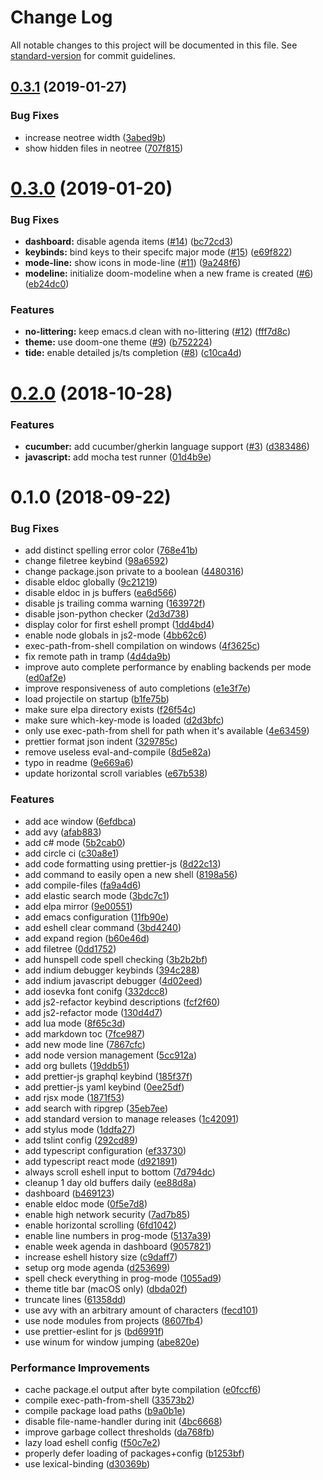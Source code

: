 # Change Log

All notable changes to this project will be documented in this file. See [standard-version](https://github.com/conventional-changelog/standard-version) for commit guidelines.

<a name="0.3.1"></a>
## [0.3.1](https://github.com/Cliffzz/.emacs.d/compare/0.3.0...0.3.1) (2019-01-27)


### Bug Fixes

* increase neotree width ([3abed9b](https://github.com/Cliffzz/.emacs.d/commit/3abed9b))
* show hidden files in neotree ([707f815](https://github.com/Cliffzz/.emacs.d/commit/707f815))



<a name="0.3.0"></a>
# [0.3.0](https://github.com/Cliffzz/.emacs.d/compare/0.2.0...0.3.0) (2019-01-20)


### Bug Fixes

* **dashboard:** disable agenda items ([#14](https://github.com/Cliffzz/.emacs.d/issues/14)) ([bc72cd3](https://github.com/Cliffzz/.emacs.d/commit/bc72cd3))
* **keybinds:** bind keys to their specifc major mode ([#15](https://github.com/Cliffzz/.emacs.d/issues/15)) ([e69f822](https://github.com/Cliffzz/.emacs.d/commit/e69f822))
* **mode-line:** show icons in mode-line ([#11](https://github.com/Cliffzz/.emacs.d/issues/11)) ([9a248f6](https://github.com/Cliffzz/.emacs.d/commit/9a248f6))
* **modeline:** initialize doom-modeline when a new frame is created ([#6](https://github.com/Cliffzz/.emacs.d/issues/6)) ([eb24dc0](https://github.com/Cliffzz/.emacs.d/commit/eb24dc0))


### Features

* **no-littering:** keep emacs.d clean with no-littering ([#12](https://github.com/Cliffzz/.emacs.d/issues/12)) ([fff7d8c](https://github.com/Cliffzz/.emacs.d/commit/fff7d8c))
* **theme:** use doom-one theme ([#9](https://github.com/Cliffzz/.emacs.d/issues/9)) ([b752224](https://github.com/Cliffzz/.emacs.d/commit/b752224))
* **tide:** enable detailed js/ts completion ([#8](https://github.com/Cliffzz/.emacs.d/issues/8)) ([c10ca4d](https://github.com/Cliffzz/.emacs.d/commit/c10ca4d))



<a name="0.2.0"></a>
# [0.2.0](https://github.com/Cliffzz/.emacs.d/compare/0.1.0...0.2.0) (2018-10-28)


### Features

* **cucumber:** add cucumber/gherkin language support ([#3](https://github.com/Cliffzz/.emacs.d/issues/3)) ([d383486](https://github.com/Cliffzz/.emacs.d/commit/d383486))
* **javascript:** add mocha test runner ([01d4b9e](https://github.com/Cliffzz/.emacs.d/commit/01d4b9e))



<a name="0.1.0"></a>
# 0.1.0 (2018-09-22)


### Bug Fixes

* add distinct spelling error color ([768e41b](https://github.com/Cliffzz/.emacs.d/commit/768e41b))
* change filetree keybind ([98a6592](https://github.com/Cliffzz/.emacs.d/commit/98a6592))
* change package.json private to a boolean ([4480316](https://github.com/Cliffzz/.emacs.d/commit/4480316))
* disable eldoc globally ([9c21219](https://github.com/Cliffzz/.emacs.d/commit/9c21219))
* disable eldoc in js buffers ([ea6d566](https://github.com/Cliffzz/.emacs.d/commit/ea6d566))
* disable js trailing comma warning ([163972f](https://github.com/Cliffzz/.emacs.d/commit/163972f))
* disable json-python checker ([2d3d738](https://github.com/Cliffzz/.emacs.d/commit/2d3d738))
* display color for first eshell prompt ([1dd4bd4](https://github.com/Cliffzz/.emacs.d/commit/1dd4bd4))
* enable node globals in js2-mode ([4bb62c6](https://github.com/Cliffzz/.emacs.d/commit/4bb62c6))
* exec-path-from-shell compilation on windows ([4f3625c](https://github.com/Cliffzz/.emacs.d/commit/4f3625c))
* fix remote path in tramp ([4d4da9b](https://github.com/Cliffzz/.emacs.d/commit/4d4da9b))
* improve auto complete performance by enabling backends per mode ([ed0af2e](https://github.com/Cliffzz/.emacs.d/commit/ed0af2e))
* improve responsiveness of auto completions ([e1e3f7e](https://github.com/Cliffzz/.emacs.d/commit/e1e3f7e))
* load projectile on startup ([b1fe75b](https://github.com/Cliffzz/.emacs.d/commit/b1fe75b))
* make sure elpa directory exists ([f26f54c](https://github.com/Cliffzz/.emacs.d/commit/f26f54c))
* make sure which-key-mode is loaded ([d2d3bfc](https://github.com/Cliffzz/.emacs.d/commit/d2d3bfc))
* only use exec-path-from shell for path when it's available ([4e63459](https://github.com/Cliffzz/.emacs.d/commit/4e63459))
* prettier format json indent ([329785c](https://github.com/Cliffzz/.emacs.d/commit/329785c))
* remove useless eval-and-compile ([8d5e82a](https://github.com/Cliffzz/.emacs.d/commit/8d5e82a))
* typo in readme ([9e669a6](https://github.com/Cliffzz/.emacs.d/commit/9e669a6))
* update horizontal scroll variables ([e67b538](https://github.com/Cliffzz/.emacs.d/commit/e67b538))


### Features

* add ace window ([6efdbca](https://github.com/Cliffzz/.emacs.d/commit/6efdbca))
* add avy ([afab883](https://github.com/Cliffzz/.emacs.d/commit/afab883))
* add c# mode ([5b2cab0](https://github.com/Cliffzz/.emacs.d/commit/5b2cab0))
* add circle ci ([c30a8e1](https://github.com/Cliffzz/.emacs.d/commit/c30a8e1))
* add code formatting using prettier-js ([8d22c13](https://github.com/Cliffzz/.emacs.d/commit/8d22c13))
* add command to easily open a new shell ([8198a56](https://github.com/Cliffzz/.emacs.d/commit/8198a56))
* add compile-files ([fa9a4d6](https://github.com/Cliffzz/.emacs.d/commit/fa9a4d6))
* add elastic search mode ([3bdc7c1](https://github.com/Cliffzz/.emacs.d/commit/3bdc7c1))
* add elpa mirror ([9e00551](https://github.com/Cliffzz/.emacs.d/commit/9e00551))
* add emacs configuration ([11fb90e](https://github.com/Cliffzz/.emacs.d/commit/11fb90e))
* add eshell clear command ([3bd4240](https://github.com/Cliffzz/.emacs.d/commit/3bd4240))
* add expand region ([b60e46d](https://github.com/Cliffzz/.emacs.d/commit/b60e46d))
* add filetree ([0dd1752](https://github.com/Cliffzz/.emacs.d/commit/0dd1752))
* add hunspell code spell checking ([3b2b2bf](https://github.com/Cliffzz/.emacs.d/commit/3b2b2bf))
* add indium debugger keybinds ([394c288](https://github.com/Cliffzz/.emacs.d/commit/394c288))
* add indium javascript debugger ([4d02eed](https://github.com/Cliffzz/.emacs.d/commit/4d02eed))
* add iosevka font conifg ([332dcc8](https://github.com/Cliffzz/.emacs.d/commit/332dcc8))
* add js2-refactor keybind descriptions ([fcf2f60](https://github.com/Cliffzz/.emacs.d/commit/fcf2f60))
* add js2-refactor mode ([130d4d7](https://github.com/Cliffzz/.emacs.d/commit/130d4d7))
* add lua mode ([8f65c3d](https://github.com/Cliffzz/.emacs.d/commit/8f65c3d))
* add markdown toc ([7fce987](https://github.com/Cliffzz/.emacs.d/commit/7fce987))
* add new mode line ([7867cfc](https://github.com/Cliffzz/.emacs.d/commit/7867cfc))
* add node version management ([5cc912a](https://github.com/Cliffzz/.emacs.d/commit/5cc912a))
* add org bullets ([19ddb51](https://github.com/Cliffzz/.emacs.d/commit/19ddb51))
* add prettier-js graphql keybind ([185f37f](https://github.com/Cliffzz/.emacs.d/commit/185f37f))
* add prettier-js yaml keybind ([0ee25df](https://github.com/Cliffzz/.emacs.d/commit/0ee25df))
* add rjsx mode ([1871f53](https://github.com/Cliffzz/.emacs.d/commit/1871f53))
* add search with ripgrep ([35eb7ee](https://github.com/Cliffzz/.emacs.d/commit/35eb7ee))
* add standard version to manage releases ([1c42091](https://github.com/Cliffzz/.emacs.d/commit/1c42091))
* add stylus mode ([1ddfa27](https://github.com/Cliffzz/.emacs.d/commit/1ddfa27))
* add tslint config ([292cd89](https://github.com/Cliffzz/.emacs.d/commit/292cd89))
* add typescript configuration ([ef33730](https://github.com/Cliffzz/.emacs.d/commit/ef33730))
* add typescript react mode ([d921891](https://github.com/Cliffzz/.emacs.d/commit/d921891))
* always scroll eshell input to bottom ([7d794dc](https://github.com/Cliffzz/.emacs.d/commit/7d794dc))
* cleanup 1 day old buffers daily ([ee88d8a](https://github.com/Cliffzz/.emacs.d/commit/ee88d8a))
* dashboard ([b469123](https://github.com/Cliffzz/.emacs.d/commit/b469123))
* enable eldoc mode ([0f5e7d8](https://github.com/Cliffzz/.emacs.d/commit/0f5e7d8))
* enable high network security ([7ad7b85](https://github.com/Cliffzz/.emacs.d/commit/7ad7b85))
* enable horizontal scrolling ([6fd1042](https://github.com/Cliffzz/.emacs.d/commit/6fd1042))
* enable line numbers in prog-mode ([5137a39](https://github.com/Cliffzz/.emacs.d/commit/5137a39))
* enable week agenda in dashboard ([9057821](https://github.com/Cliffzz/.emacs.d/commit/9057821))
* increase eshell history size ([c9daff7](https://github.com/Cliffzz/.emacs.d/commit/c9daff7))
* setup org mode agenda ([d253699](https://github.com/Cliffzz/.emacs.d/commit/d253699))
* spell check everything in prog-mode ([1055ad9](https://github.com/Cliffzz/.emacs.d/commit/1055ad9))
* theme title bar (macOS only) ([dbda02f](https://github.com/Cliffzz/.emacs.d/commit/dbda02f))
* truncate lines ([61358dd](https://github.com/Cliffzz/.emacs.d/commit/61358dd))
* use avy with an arbitrary amount of characters ([fecd101](https://github.com/Cliffzz/.emacs.d/commit/fecd101))
* use node modules from projects ([8607fb4](https://github.com/Cliffzz/.emacs.d/commit/8607fb4))
* use prettier-eslint for js ([bd6991f](https://github.com/Cliffzz/.emacs.d/commit/bd6991f))
* use winum for window jumping ([abe820e](https://github.com/Cliffzz/.emacs.d/commit/abe820e))


### Performance Improvements

* cache package.el output after byte compilation ([e0fccf6](https://github.com/Cliffzz/.emacs.d/commit/e0fccf6))
* compile exec-path-from-shell ([33573b2](https://github.com/Cliffzz/.emacs.d/commit/33573b2))
* compile package load paths ([b9a0b1e](https://github.com/Cliffzz/.emacs.d/commit/b9a0b1e))
* disable file-name-handler during init ([4bc6668](https://github.com/Cliffzz/.emacs.d/commit/4bc6668))
* improve garbage collect thresholds ([da768fb](https://github.com/Cliffzz/.emacs.d/commit/da768fb))
* lazy load eshell config ([f50c7e2](https://github.com/Cliffzz/.emacs.d/commit/f50c7e2))
* properly defer loading of packages+config ([b1253bf](https://github.com/Cliffzz/.emacs.d/commit/b1253bf))
* use lexical-binding ([d30369b](https://github.com/Cliffzz/.emacs.d/commit/d30369b))
